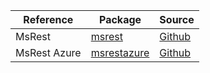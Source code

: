 | Reference | Package | Source |
|---|---|---|
|MsRest|[msrest](https://pypi.org/project/msrest)|[Github](https://github.com/Azure/azure-sdk-for-python)|
|MsRest Azure|[msrestazure](https://pypi.org/project/msrestazure)|[Github](https://github.com/Azure/azure-sdk-for-python)|
